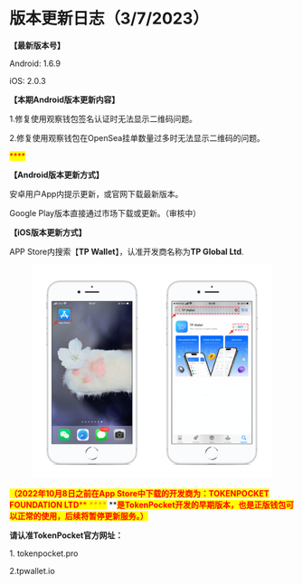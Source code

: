 # 版本更新日志（3/7/2023）

**【最新版本号】**

Android: 1.6.9

iOS: 2.0.3



**【本期Android版本更新内容】**

1.修复使用观察钱包签名认证时无法显示二维码问题。&#x20;

2.修复使用观察钱包在OpenSea挂单数量过多时无法显示二维码的问题。

<mark style="color:red;">****</mark>

**【Android版本更新方式】**

安卓用户App内提示更新，或官网下载最新版本。

Google Play版本直接通过市场下载或更新。（审核中）



**【iOS版本更新方式】**&#x20;

APP Store内搜索【**TP Wallet**】，认准开发商名称为**TP Global Ltd**.&#x20;

<figure><img src="../../.gitbook/assets/image (29).png" alt=""><figcaption></figcaption></figure>

<mark style="color:red;">**（2022年10月8日之前在App Store中下载的开发商为：TOKENPOCKET FOUNDATION LTD**</mark><mark style="color:red;">** **</mark><mark style="color:red;"><mark style="color:orange;">****<mark style="color:orange;"></mark><mark style="color:red;">** **</mark><mark style="color:red;">**是TokenPocket开发的早期版本，也是正版钱包可以正常的使用，后续将暂停更新服务。）**</mark>



**请认准TokenPocket官方网址：**

1\. tokenpocket.pro&#x20;

2.tpwallet.io

